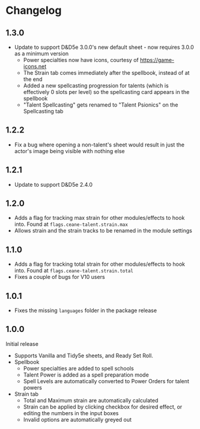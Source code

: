 # Changelog

## 1.3.0

* Update to support D&D5e 3.0.0's new default sheet - now requires 3.0.0 as a minimum version
    * Power specialties now have icons, courtesy of https://game-icons.net
    * The Strain tab comes immediately after the spellbook, instead of at the end
    * Added a new spellcasting progression for talents (which is effectively 0 slots per level) so the spellcasting card appears in the spellbook
    * "Talent Spellcasting" gets renamed to "Talent Psionics" on the Spellcasting tab

## 1.2.2

* Fix a bug where opening a non-talent's sheet would result in just the actor's image being visible with nothing else

## 1.2.1

* Update to support D&D5e 2.4.0

## 1.2.0

* Adds a flag for tracking max strain for other modules/effects to hook into. Found at `flags.ceane-talent.strain.max`
* Allows strain and the strain tracks to be renamed in the module settings

## 1.1.0

* Adds a flag for tracking total strain for other modules/effects to hook into. Found at `flags.ceane-talent.strain.total`
* Fixes a couple of bugs for V10 users

## 1.0.1

* Fixes the missing `languages` folder in the package release

## 1.0.0

Initial release

* Supports Vanilla and Tidy5e sheets, and Ready Set Roll.
* Spellbook
    * Power specialties are added to spell schools
    * Talent Power is added as a spell preparation mode
    * Spell Levels are automatically converted to Power Orders for talent powers
* Strain tab
    * Total and Maximum strain are automatically calculated
    * Strain can be applied by clicking checkbox for desired effect, or editing the numbers in the input boxes
    * Invalid options are automatically greyed out
